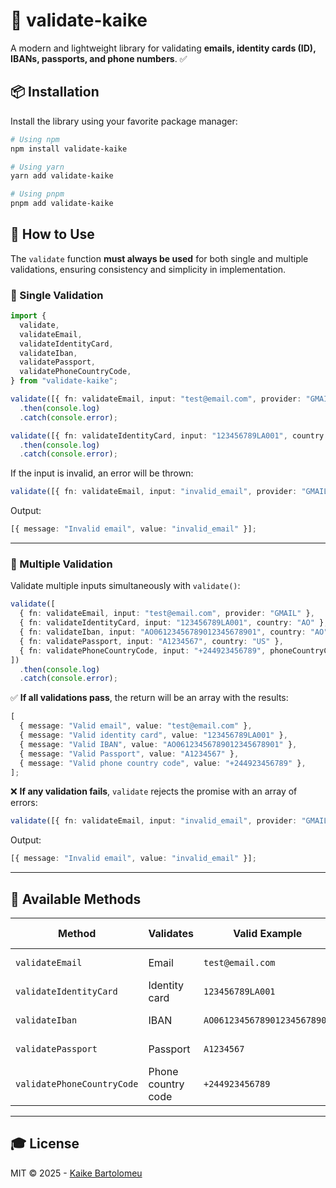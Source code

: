 # 🚀 validate-kaike

A modern and lightweight library for validating **emails, identity cards (ID), IBANs, passports, and phone numbers**. ✅

## 📦 Installation

Install the library using your favorite package manager:

```sh
# Using npm
npm install validate-kaike

# Using yarn
yarn add validate-kaike

# Using pnpm
pnpm add validate-kaike
```

## 🚀 How to Use

The `validate` function **must always be used** for both single and multiple validations, ensuring consistency and simplicity in implementation.

### 🎯 Single Validation

```ts
import {
  validate,
  validateEmail,
  validateIdentityCard,
  validateIban,
  validatePassport,
  validatePhoneCountryCode,
} from "validate-kaike";

validate([{ fn: validateEmail, input: "test@email.com", provider: "GMAIL" }])
  .then(console.log)
  .catch(console.error);

validate([{ fn: validateIdentityCard, input: "123456789LA001", country: "AO" }])
  .then(console.log)
  .catch(console.error);
```

If the input is invalid, an error will be thrown:

```ts
validate([{ fn: validateEmail, input: "invalid_email", provider: "GMAIL" }]).catch(console.error);
```

Output:

```ts
[{ message: "Invalid email", value: "invalid_email" }];
```

---

### 🔄 Multiple Validation

Validate multiple inputs simultaneously with `validate()`:

```ts
validate([
  { fn: validateEmail, input: "test@email.com", provider: "GMAIL" },
  { fn: validateIdentityCard, input: "123456789LA001", country: "AO" },
  { fn: validateIban, input: "AO06123456789012345678901", country: "AO" },
  { fn: validatePassport, input: "A1234567", country: "US" },
  { fn: validatePhoneCountryCode, input: "+244923456789", phoneCountryCode: "+244" },
])
  .then(console.log)
  .catch(console.error);
```

✅ **If all validations pass**, the return will be an array with the results:

```ts
[
  { message: "Valid email", value: "test@email.com" },
  { message: "Valid identity card", value: "123456789LA001" },
  { message: "Valid IBAN", value: "AO06123456789012345678901" },
  { message: "Valid Passport", value: "A1234567" },
  { message: "Valid phone country code", value: "+244923456789" },
];
```

❌ **If any validation fails**, `validate` rejects the promise with an array of errors:

```ts
validate([{ fn: validateEmail, input: "invalid_email", provider: "GMAIL" }]).catch(console.error);
```

Output:

```ts
[{ message: "Invalid email", value: "invalid_email" }];
```

---

## 📜 Available Methods

| Method                     | Validates          | Valid Example               | Invalid Example | Additional Argument                       |
| -------------------------- | ------------------ | --------------------------- | --------------- | ----------------------------------------- |
| `validateEmail`            | Email              | `test@email.com`            | `invalid_email` | `provider` (only for this method)         |
| `validateIdentityCard`     | Identity card      | `123456789LA001`            | `12345ABC`      | `country` (only for this method)          |
| `validateIban`             | IBAN               | `AO06123456789012345678901` | `123456`        | `country` (only for this method)          |
| `validatePassport`         | Passport           | `A1234567`                  | `XYZ12`         | `country` (only for this method)          |
| `validatePhoneCountryCode` | Phone country code | `+244923456789`             | `+000000000000` | `phoneCountryCode` (only for this method) |

---

## 🎓 License

MIT © 2025 - [Kaike Bartolomeu](https://github.com/kaike2003)
